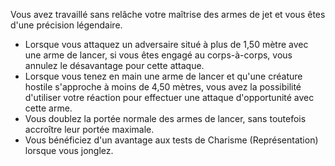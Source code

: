﻿---
id: combat_feats_fr.md#expert-en-armes-de-jet
name: Expert en armes de jet
---

Vous avez travaillé sans relâche votre maîtrise des armes de jet et vous êtes d'une précision légendaire.

* Lorsque vous attaquez un adversaire situé à plus de 1,50 mètre avec une arme de lancer, si vous êtes engagé au corps-à-corps, vous annulez le désavantage pour cette attaque.
* Lorsque vous tenez en main une arme de lancer et qu'une créature hostile s'approche à moins de 4,50 mètres, vous avez la possibilité d'utiliser votre réaction pour effectuer une attaque d'opportunité avec cette arme.
* Vous doublez la portée normale des armes de lancer, sans toutefois accroître leur portée maximale.
* Vous bénéficiez d'un avantage aux tests de Charisme (Représentation) lorsque vous jonglez.

